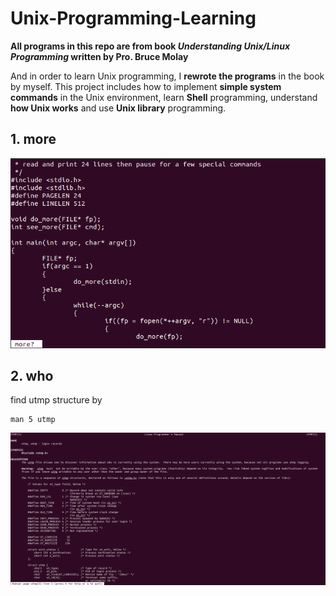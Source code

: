# Unix-Programming-Learning

**All programs in this repo are from book *Understanding Unix/Linux Programming* written by Pro. Bruce Molay**


And in order to learn Unix programming, I **rewrote the programs** in the book by myself. This project includes how to implement **simple system commands** in the Unix environment, learn **Shell** programming, understand **how Unix works** and use **Unix library** programming.

## 1. more
![more](img/1_more_1.png)
## 2. who 
find utmp structure by 
```shell
man 5 utmp
```
![man 5 utmp](img/2_who_utmp.png)
